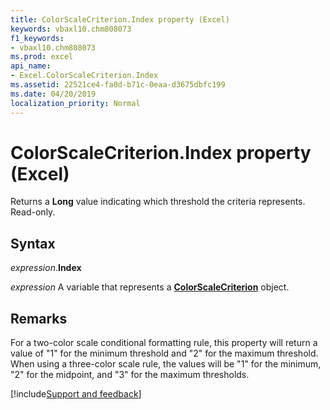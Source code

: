 ```yaml
---
title: ColorScaleCriterion.Index property (Excel)
keywords: vbaxl10.chm808073
f1_keywords:
- vbaxl10.chm808073
ms.prod: excel
api_name:
- Excel.ColorScaleCriterion.Index
ms.assetid: 22521ce4-fa0d-b71c-0eaa-d3675dbfc199
ms.date: 04/20/2019
localization_priority: Normal
---
```



# ColorScaleCriterion.Index property (Excel)

Returns a **Long** value indicating which threshold the criteria represents. Read-only.


## Syntax

_expression_.**Index**

_expression_ A variable that represents a **[ColorScaleCriterion](Excel.ColorScaleCriterion.md)** object.


## Remarks

For a two-color scale conditional formatting rule, this property will return a value of "1" for the minimum threshold and "2" for the maximum threshold. When using a three-color scale rule, the values will be "1" for the minimum, "2" for the midpoint, and "3" for the maximum thresholds.




[!include[Support and feedback](~/includes/feedback-boilerplate.md)]